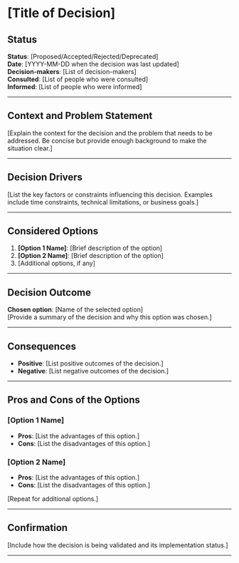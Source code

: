 # [Title of Decision]

## Status

**Status**: [Proposed/Accepted/Rejected/Deprecated]  
**Date**: [YYYY-MM-DD when the decision was last updated]  
**Decision-makers**: [List of decision-makers]  
**Consulted**: [List of people who were consulted]  
**Informed**: [List of people who were informed]

---

## Context and Problem Statement

[Explain the context for the decision and the problem that needs to be addressed. Be concise but provide enough background to make the situation clear.]

---

## Decision Drivers

[List the key factors or constraints influencing this decision. Examples include time constraints, technical limitations, or business goals.]

---

## Considered Options

1. **[Option 1 Name]**: [Brief description of the option]
2. **[Option 2 Name]**: [Brief description of the option]
3. [Additional options, if any]

---

## Decision Outcome

**Chosen option**: [Name of the selected option]  
[Provide a summary of the decision and why this option was chosen.]

---

## Consequences

- **Positive**: [List positive outcomes of the decision.]
- **Negative**: [List negative outcomes of the decision.]

---

## Pros and Cons of the Options

### [Option 1 Name]

- **Pros**: [List the advantages of this option.]
- **Cons**: [List the disadvantages of this option.]

### [Option 2 Name]

- **Pros**: [List the advantages of this option.]
- **Cons**: [List the disadvantages of this option.]

[Repeat for additional options.]

---

## Confirmation

[Include how the decision is being validated and its implementation status.]

---
